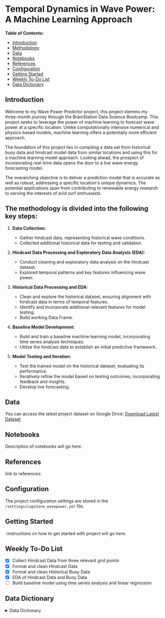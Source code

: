 # Temporal Dynamics in Wave Power: A Machine Learning Approach

**Table of Contents:**
- [Introduction](#introduction)
- [Methodology](#methodology)
- [Data](#data)
- [Notebooks](#notebooks)
- [References](#references)
- [Configuration](#configuration)
- [Getting Started](#getting-started)
- [Weekly To-Do List](#weekly-to-do-list)
- [Data Dictionary](#Data-Dictionary)


## Introduction
Welcome to my Wave Power Predictor project, this project stemms my three-month journey through the BrainStation Data Science Bootcamp. This project seeks to leverage the power of machine learning to forecast wave power at a specific location. Unlike computationally intensive numerical and physics-based models, machine learning offers a potentially more efficient approach.

The foundation of this project lies in compiling a data set from historical buoy data and hindcast model data from similar locations and using this for a machine learning model approach. Looking ahead, the prospect of incorporating real-time data opens the door to a live wave energy forecasting model.

The overarching objective is to deliver a prediction model that is accurate as well as robust, addressing a specific location's unique dynamics. The potential applications span from contributing to renewable energy research to serving the interests of avid surf enthusiasts.

 
 ## The methodology is divided into the following key steps:

1. **Data Collection:**
   - Gather hindcast data, representing historical wave conditions.
   - Collected additional historical data for testing and validation.

2. **Hindcast Data Processing and Exploratory Data Analysis (EDA):**
   - Conduct cleaning and exploratory data analysis on the hindcast dataset.
   - Explored temporal patterns and key features influencing wave power.

3. **Historical Data Processing and EDA:**
   - Clean and explore the historical dataset, ensuring alignment with hindcast data in terms of temporal features.
   - Identify and incorporate additional relevant features for model testing.
   - Build working Data Frame. 
     
4. **Baseline Model Development:**
   - Build and train a baseline machine learning model, incorporating time series analysis techniques.
   - Utilize the hindcast data to establish an initial predictive framework.

5. **Model Testing and Iteration:**
   - Test the trained model on the historical dataset, evaluating its performance.
   - Iteratively refine the model based on testing outcomes, incorporating feedback and insights.
   - Develop live forecasting. 
 

## Data
You can access the latest project dataset on Google Drive:
[Download Latest Dataset](https://drive.google.com/drive/folders/103uoc3UW-73YHMsvDNyMVQsZfuzLDKWG?usp=sharing)

## Notebooks 
Description of notebooks will go here. 

## References
link to references: 

## Configuration
The project configuration settings are stored in the `/settings/capstone_wavepower.yml` file. 

## Getting Started
-instructions on how to get started with project will go here. 


## Weekly To-Do List

- [x] Collect Hindcast Data from three relevant grid points
- [X] Format and clean Hindcast Data
- [X] Format and clean Historical Buoy Data
- [X] EDA of Hindcast Data and Buoy Data
- [ ] Build baseline model using time series analysis and linear regression

## Data Dictionary
<details>
  <summary>Data Dictionary</summary>

**Note on Directions:**
Directions are given in degrees corresponding to True North:
- North (N): 0° = 360°
- East (E): 90°
- South (S): 180°
- West (W): 270°

- **Index, - DATE:** Date time excluding minutes, both df_buoy and df_hind joined on this column.
- **STN_ID:** Buoy station ID.
- **Datetime_x:** Datetime from df_buoy
- **DEPTH:** Depth in meters.
- **VWH$:** Characteristic significant wave height (reported by the buoy) (m)
- **VCMX:** Maximum zero crossing wave height (reported by the buoy) (m)
- **VTP$:** Wave spectrum peak period (reported by the buoy) (s)
- **WDIR:** Direction from which the wind is blowing (° True)
- **WSPD:** Horizontal wind speed (m/s)
- **WSS$:** Horizontal scalar wind speed (m/s)
- **GSPD:** Gust wind speed (m/s)
- **ATMS:** Atmospheric pressure at sea level (mbar)
- **DRYT:** Dry bulb temperature (air temperature) (°C)
- **SSTP:** Sea surface temperature (°C)
- **Q_FLAG:**
  - 0 - Blank: No quality control (QC) has been performed
  - 1 - Good: QC has been performed; record appears correct
  - 3 - Doubtful: QC has been performed; record appears doubtful
  - 4 - Erroneous: QC has been performed; record appears erroneous
  - 5 - Changes: The record has been changed as a result of QC
  - 6 - Acceptable: QC has been performed; record seems inconsistent with other records
  - 7 - Off Position: There is a problem with the buoy position or mooring. Data may still be useful.
  - 8 - Reserved
  - 9 - Reserved: Indicates missing elements
- **Datetime_y:** Date time in 3-hour intervals from df_hind
- **WD:** Wind Direction (deg from which wind is blowing (° True))
- **WS:** Wind Speed (m/s)
- **ETOT:** Total Variance of Total Spectrum (m^2)
- **TP:** Peak Spectral Period of Total Spectrum (sec)
- **VMD:** Vector Mean Direction of Total Spectrum (deg to which)
- **ETTSea:** Total Variance of Primary Partition (m^2)
- **TPSea:** Peak Spectral Period of Primary Partition (sec)
- **VMDSea:** Vector Mean Direction of Primary Partition (deg to which)
- **ETTSw:** Total Variance of Secondary Partition (m^2)
- **TPSw:** Peak Spectral Period of Secondary Partition (sec)
- **VMDSw:** Vector Mean Direction of Secondary Partition (deg to which)
- **MO1:** First Spectral Moment of Total Spectrum (m^2/s)
- **MO2:** Second Spectral Moment of Total Spectrum (m^2/s^2)
- **HS:** Significant Wave Height (m)
- **DMDIR:** Dominant Direction (deg to which)
- **ANGSPR:** Angular Spreading Function
- **INLINE:** In-Line Variance Ratio

</details>
 


